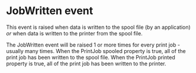 # JobWritten event

This event is raised when data is written to the spool file (by an application) _or_ when data is written to the printer from the spool file.

The JobWritten event will be raised 1 or more times for every print job - usually many times.  When the PrintJob spooled property is true, all of the print job has been written to the spool file.  When the PrintJob printed property is true, all of the print job has been written to the printer.